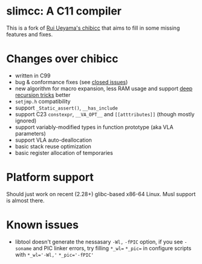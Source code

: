 # slimcc: A C11 compiler
This is a fork of [Rui Ueyama's chibicc](https://github.com/rui314/chibicc) that aims to fill in some missing features and fixes. 

# Changes over chibicc
 - written in C99
 - bug & conformance fixes (see [closed issues](https://github.com/fuhsnn/slimcc/issues?q=is%3Aissue+is%3Aclosed+label%3Aupstream))
 - new algorithm for macro expansion, less RAM usage and support [deep recursion tricks](https://stackoverflow.com/a/70342272) better
 - `setjmp.h` compatibility
 - support `_Static_assert()`, `__has_include`
 - support C23 `constexpr`, `__VA_OPT__` and `[[atttributes]]` (though mostly ignored)
 - support variably-modified types in function prototype (aka VLA parameters)
 - support VLA auto-deallocation
 - basic stack reuse optimization
 - basic register allocation of temporaries

# Platform support
Should just work on recent (2.28+) glibc-based x86-64 Linux. Musl support is almost there.

# Known issues
 - libtool doesn't generate the nessasary `-Wl,` `-fPIC` option, if you see `-soname` and PIC linker errors, try filling `*_wl=` `*_pic=` in configure scripts with `*_wl='-Wl,'` `*_pic='-fPIC'`
